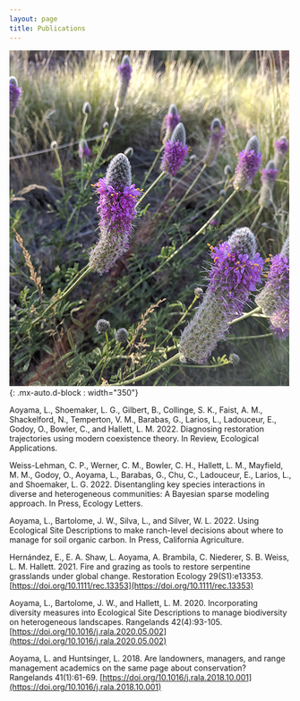 ```yaml
---
layout: page
title: Publications
---
```


![clovers](/../../assets/img/publication/castillea-small.jpg){: .mx-auto.d-block : width="350"}

Aoyama, L., Shoemaker, L. G., Gilbert, B., Collinge, S. K., Faist, A. M., Shackelford, N., Temperton, V. M., Barabas, G., Larios, L., Ladouceur, E., Godoy, O., Bowler, C., and Hallett, L. M. 2022. Diagnosing restoration trajectories using modern coexistence theory. In Review, Ecological Applications. 

Weiss-Lehman, C. P., Werner, C. M., Bowler, C. H., Hallett, L. M., Mayfield, M. M., Godoy, O., Aoyama, L., Barabas, G., Chu, C., Ladouceur, E., Larios, L., and Shoemaker, L. G. 2022. Disentangling key species interactions in diverse and heterogeneous communities: A Bayesian sparse modeling approach. In Press, Ecology Letters.  

Aoyama, L., Bartolome, J. W., Silva, L., and Silver, W. L. 2022. Using Ecological Site Descriptions to make ranch-level decisions about where to manage for soil organic carbon. In Press, California Agriculture. 

Hernández, E., E. A. Shaw, L. Aoyama, A. Brambila, C. Niederer, S. B. Weiss, L. M. Hallett. 2021. Fire and grazing as tools to restore serpentine grasslands under global change. Restoration Ecology 29(S1):e13353. [https://doi.org/10.1111/rec.13353](https://doi.org/10.1111/rec.13353)

Aoyama, L., Bartolome, J. W., and Hallett, L. M. 2020. Incorporating diversity measures into Ecological Site Descriptions to manage biodiversity on heterogeneous landscapes. Rangelands 42(4):93-105.[https://doi.org/10.1016/j.rala.2020.05.002](https://doi.org/10.1016/j.rala.2020.05.002)

Aoyama, L. and Huntsinger, L. 2018. Are landowners, managers, and range management academics on the same page about conservation? Rangelands 41(1):61-69. [https://doi.org/10.1016/j.rala.2018.10.001](https://doi.org/10.1016/j.rala.2018.10.001)
